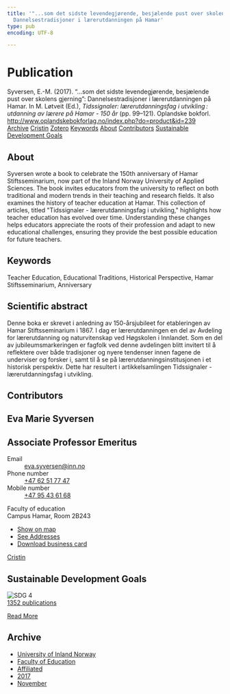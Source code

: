 ```yaml
---
title: '"...som det sidste levendegjørende, besjælende pust over skolens gjerning":
  Dannelsestradisjoner i lærerutdanningen på Hamar'
type: pub
encoding: UTF-8

---
```

<h1>Publication</h1>
<article id="csl-bib-container-63GLJHW9" class="csl-bib-container">
  <div class="csl-bib-body"> <div class="csl-entry">Syversen, E.-M. (2017). “...som det sidste levendegjørende, besjælende pust over skolens gjerning”: Dannelsestradisjoner i lærerutdanningen på Hamar. In M. Løtveit (Ed.), <i>Tidssignaler: lærerutdanningsfag i utvikling : utdanning av lærere på Hamar - 150 år</i> (pp. 99–121). Oplandske bokforl. <a href="http://www.oplandskebokforlag.no/index.php?do=product&#38;id=239">http://www.oplandskebokforlag.no/index.php?do=product&#38;id=239</a></div> </div>
  <div class="csl-bib-buttons">
    <a href="#taxonomy-article-63GLJHW9" alt="archive" class="csl-bib-button">Archive</a>
    <a href="https://app.cristin.no/results/show.jsf?id=1519626" alt="Cristin" class="csl-bib-button">Cristin</a>
    <a href="http://zotero.org/groups/5881554/items/63GLJHW9" alt="Zotero" class="csl-bib-button">Zotero</a>
    <a href="#keywords-article-63GLJHW9" alt="keywords" class="csl-bib-button">Keywords</a>
    <a href="#about-article-63GLJHW9" alt="about_pub" class="csl-bib-button">About</a>
    <a href="#contributors-article-63GLJHW9" alt="contributors" class="csl-bib-button">Contributors</a>
    <a href="#sdg-article-63GLJHW9" alt="sdg" class="csl-bib-button">Sustainable Development Goals</a>
  </div>
  <div id="csl-bib-meta-container-63GLJHW9"></div>
</article>
<div id="csl-bib-meta-63GLJHW9" class="csl-bib-meta">
  <article id="about-article-63GLJHW9" class="about_pub-article">
    <h1>About</h1>
    Syversen wrote a book to celebrate the 150th anniversary of Hamar Stiftsseminarium, now part of the Inland Norway University of Applied Sciences. The book invites educators from the university to reflect on both traditional and modern trends in their teaching and research fields. It also examines the history of teacher education at Hamar. This collection of articles, titled "Tidssignaler - lærerutdanningsfag i utvikling," highlights how teacher education has evolved over time. Understanding these changes helps educators appreciate the roots of their profession and adapt to new educational challenges, ensuring they provide the best possible education for future teachers.
  </article>
  <article id="keywords-article-63GLJHW9" class="keywords-article">
    <h1>Keywords</h1>
    Teacher Education, Educational Traditions, Historical Perspective, Hamar Stiftsseminarium, Anniversary
  </article>
  <article id="abstract-article-63GLJHW9" class="abstract-article">
    <h1>Scientific abstract</h1>
    Denne boka er skrevet i anledning av 150-årsjubileet for etableringen av Hamar Stiftsseminarium i 1867. I dag er lærerutdanningen en del av Avdeling for lærerutdanning og naturvitenskap ved Høgskolen i Innlandet. Som en del av jubileumsmarkeringen er fagfolk ved denne avdelingen blitt invitert til å reflektere over både tradisjoner og nyere tendenser innen fagene de underviser og forsker i, samt til å se på lærerutdanningsinstitusjonen i et historisk perspektiv. Dette har resultert i artikkelsamlingen Tidssignaler - lærerutdanningsfag i utvikling.
  </article>
  <article id="contributors-article-63GLJHW9" class="contributors-article">
    <h1>Contributors</h1>
    <div class="personas"> <div class="vrtx-hinn-person-card"> <div class="photo"> <i class="lar la-user-circle missing-person"></i> </div> <div class="info"> <hgroup><h1>Eva Marie Syversen</h1> <h2>Associate Professor Emeritus</h2> </hgroup><dl> <dt>Email</dt> <dd> <a href="mailto:eva.syversen@inn.no">eva.syversen@inn.no</a> </dd> <dt>Phone number</dt> <dd><a href="tel:+4762517747"> +47 62 51 77 47 </a></dd> <dt>Mobile number</dt> <dd><a href="tel:+4795436168"> +47 95 43 61 68 </a></dd> </dl> <p> Faculty of education<br> Campus Hamar, Room 2B243 </p> <ul class="vrtx-hinn-links"> <li><a href="https://www.google.com/maps?q=60.796320,%2011.074390">Show on map</a></li> <li><a href="https://www.inn.no/english/find-an-employee/eva-syversen.html#vrtx-hinn-addresses">See Addresses</a></li> <li><a href="https://www.inn.no/english/find-an-employee/eva-syversen.html?vrtx=vcf">Download business card</a></li> </ul> </div> </div> <a href="https://app.cristin.no/persons/show.jsf?id=100353" alt="Cristin URL" class="personas-cristin">Cristin</a> </div>
  </article>
  <article id="sdg-article-63GLJHW9" class="sdg-article">
    <h1>Sustainable Development Goals</h1>
    <div class="sdg-container"><div id="sdg4" class="sdg">
        <img src="{{< params subfolder >}}images/sdg/sdg04_en.png" class="image" alt="SDG 4">
        <div class="sdg-overlay">
          <a href="/en/archive/?key=?sdg=4#archive" class="sdg-publication-count"><span>1352</span> publications</a>
          <p><a href="https://sdgs.un.org/goals/goal4" class="sdg-read-more">Read More</a></p>
        </div>
      </div></div>
  </article>
  <article id="taxonomy-article-63GLJHW9" class="taxonomy-article">
    <h1>Archive</h1>
    <ul>
      <li>
        <a href="/en/archive/?key=3DCRN523">University of Inland Norway</a>
      </li>
      <li>
        <a href="/en/archive/?key=WYNZA47F">Faculty of Education</a>
      </li>
      <li>
        <a href="/en/archive/?key=2ZAN5K7T">Affiliated</a>
      </li>
      <li>
        <a href="/en/archive/?key=6HCJH8II">2017</a>
      </li>
      <li>
        <a href="/en/archive/?key=9736EY43">November</a>
      </li>
    </ul>
  </article>
</div>
